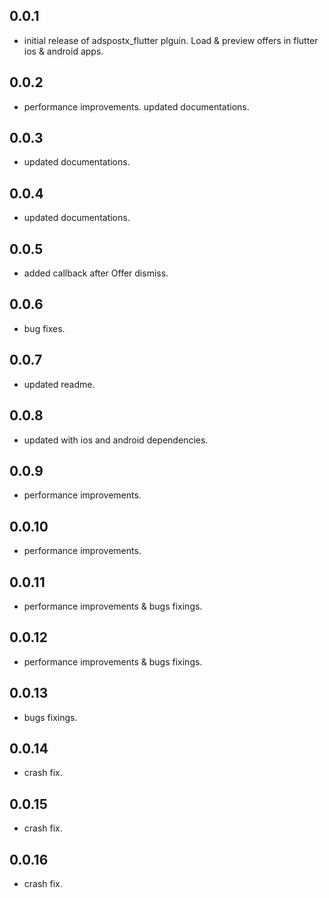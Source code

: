 ## 0.0.1

- initial release of adspostx_flutter plguin. Load & preview offers in flutter ios & android apps.

## 0.0.2

- performance improvements. updated documentations.

## 0.0.3

- updated documentations.

## 0.0.4

- updated documentations.

## 0.0.5

- added callback after Offer dismiss.

## 0.0.6

- bug fixes.

## 0.0.7

- updated readme.

## 0.0.8

- updated with ios and android dependencies.

## 0.0.9

- performance improvements.

## 0.0.10

- performance improvements.

## 0.0.11

- performance improvements & bugs fixings.

## 0.0.12

- performance improvements & bugs fixings.

## 0.0.13

- bugs fixings.

## 0.0.14

- crash fix.

## 0.0.15

- crash fix.

## 0.0.16

- crash fix.
